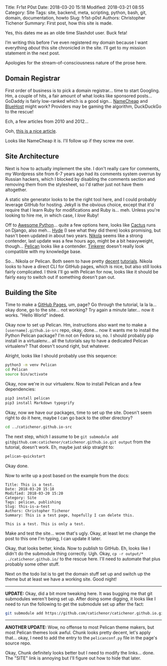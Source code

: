 Title: Fr1st P0st
Date: 2018-03-20 15:18
Modified: 2018-03-21 08:55
Category: Site
Tags: site, backend, meta, scripting, python, bash, git, domain, documentation, howto
Slug: fr1st-p0st
Authors: Christopher Tichenor
Summary: First post, how this site is made.

Yes, this dates me as an olde time Slashdot user. Buck feta!

I’m writing this before I’ve even registered my domain because I want everything _about_ this site chronicled _in_ the site. I’ll get to my mission statement in the next post.

Apologies for the stream-of-consciousness nature of the prose here.

## Domain Registrar

First order of business is to pick a domain registrar... time to start Googling. Hm, a couple of hits, a fair amount of what looks like sponsored posts... GoDaddy is fairly low-ranked which is a good sign... [NameCheap](https://makeawebsitehub.com/go/namecheap) and [BlueHost](https://makeawebsitehub.com/go/bluehost) might work? Providers may be gaming the algorithm, DuckDuckGo to the rescue! 

Ech, a few articles from 2010 and 2012... 

Ooh, [this is a nice article](https://makeawebsitehub.com/reviews/domain-registrars/).

Looks like NameCheap it is. I'll follow up if they screw me over.

## Site Architecture

Next is how to actually implement the site. I don't really care for comments, my Wordpress site from 6-7 years ago had its comments system overrun by Russian hackers, which I blocked by disabling the comments section and removing them from the stylesheet, so I'd rather just not have them altogether. 

A static site generator looks to be the right tool here, and I could probably leverage GitHub for hosting. Jekyll is the obvious choice, except that it'd require that I learn Ruby for modifications and Ruby is... meh. Unless you're looking to hire me, in which case, I *love* Ruby!

Off to [Awesome Python](https://github.com/vinta/awesome-python#static-site-generator)... quite a few options here, looks like [Cactus](https://github.com/eudicots/Cactus) runs on Django, also meh... [Hyde](https://github.com/hyde/hyde) (I see what they did there) looks promising, but hasn't been updated in about two years. [Nikola](https://github.com/getnikola/nikola) seems like a strong contender, last update was a few hours ago, might be a bit heavyweight, though... [Pelican](https://github.com/getpelican/pelican) looks like a contender. [Tinkerer](https://github.com/vladris/tinkerer/) doesn't really look compatible with my knowledge base.

So... Nikola or Pelican. Both seem to have pretty [decent](https://fedoramagazine.org/make-github-pages-blog-with-pelican/) [tutorials](http://journalpanic.com/pyhi/posts/make-your-own-blog-with-github-pages-and-nikola/). Nikola looks to have a direct CLI for GitHub pages, which is nice, but also still looks fairly complicated. I think I'll go with Pelican for now, looks like it should be fairly easy to switch out if something doesn't pan out.

## Building the Site

Time to make a [GitHub Pages](https://pages.github.com), um, page? Go through the tutorial, la la la... okay done, go to the site... not working? Try again a minute later... now it works. "Hello World" indeed.

Okay now to set up Pelican. Hm, instructions also want me to make a `[username].github.io-src` repo, okay, done... now it wants me to install the Python Pelican package? I'm not on Fedora so, no. I should probably pip install in a virtualenv... all the tutorials say to have a dedicated Pelican virtualenv? That doesn't sound right, but whatever. 

Alright, looks like I should probably use this sequence:

```bash
python3 -m venv Pelican
cd Pelican
source bin/activate
```

Okay, now we're in our virtualenv. Now to install Pelican and a few dependencies:

```bash
pip3 install pelican
pip3 install Markdown typogrify
```

Okay, now we have our packages, time to set up the site. Doesn't seem right to do it here, maybe I can go back to the other directory?

```bash
cd ../catichenor.github.io-src
```

The next step, which I assume to be `git submodule add git@github.com:catichenor/catichenor.github.io.git output` from the tutorial, doesn't work. Eh, maybe just skip straight to:

```bash
pelican-quickstart
```

Okay done.

Now to write up a post based on the example from the docs:

```text
Title: This is a test.
Date: 2018-03-20 15:18
Modified: 2018-03-20 15:20
Category: Site
Tags: pelican, publishing
Slug: this-is-a-test
Authors: Christopher Tichenor
Summary: This is a test page, hopefully I can delete this.

This is a test. This is only a test.
```

Make and test the site... wow that's ugly. Okay, at least let me change the post to this one I'm typing, I can update it later.

Okay, that looks better, kinda. Now to publish to GitHub. Eh, looks like I didn't do the submodule thing correctly. Ugh. Okay, `cp -r output/* ../catichenor.github.io/` to the rescue here. I'll need to automate that plus probably some other stuff.

Next on the todo list is to get the domain stuff set up and switch up the theme but at least we have a working site. Good night!

---

**UPDATE:** Okay, did a bit more tweaking here. It was bugging me that git submodules weren't being set up. After doing some digging, it looks like I need to run the following to get the submodule set up after the fact:

```bash
git submodule add https://github.com/catichenor/catichenor.github.io.git output
```

---

**ANOTHER UPDATE:** Wow, no offense to most Pelican theme makers, but most Pelican themes look awful. Chunk looks pretty decent, let's apply that... okay, I need to add the entry to the `pelicanconf.py` file in the page's source repo.

Okay, Chunk definitely looks better but I need to modify the links... done. The "SITE" link is annoying but I'll figure out how to hide that later.